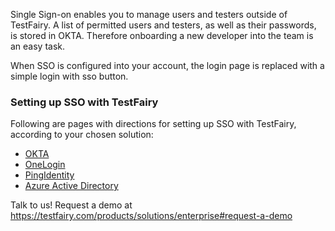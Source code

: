 Single Sign-on enables you to manage users and testers outside of TestFairy. 
A list of permitted users and testers, as well as their passwords, is stored in OKTA. Therefore onboarding a new developer into the team is an easy task.

When SSO is configured into your account, the login page is replaced with a simple login with sso button.

### Setting up SSO with TestFairy
Following are pages with directions for setting up SSO with TestFairy, according to your chosen solution:
  * [OKTA](https://docs.testfairy.com/Single_Sign-On/OKTA.html)
  * [OneLogin](https://docs.testfairy.com/Single_Sign-On/OneLogin.html)
  * [PingIdentity](https://docs.testfairy.com/Single_Sign-On/Ping_Identity.html)
  * [Azure Active Directory](https://docs.testfairy.com/Single_Sign-On/Azure_Active_Directory.html)

Talk to us! Request a demo at https://testfairy.com/products/solutions/enterprise#request-a-demo



